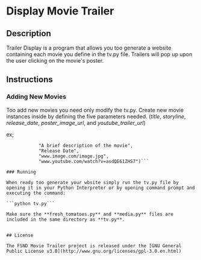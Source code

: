 # Display Movie Trailer

## Description
Trailer Display is a program that allows you too generate a website containing 
each movie you define in the tv.py file. Trailers will pop up upon the user 
clicking on the movie's poster.


## Instructions

### Adding New Movies
Too add new movies you need only modify the tv.py. Create new movie instances inside
by defining the five parameters needed. 
(*title*, *storyline*, *release_date*, *poster_image_url*, and *youtube_trailer_url*)

ex;

```new_movie = media.Movie("Title",
			"A brief description of the movie",
			"Release Date",
			"www.image.com/image.jpg",
			"www.youtube.com/watch?v=asdQE61ZHS7")```

### Running

When ready too generate your wbsite simply run the tv.py file by opening it in your Python Interpreter or by opening command prompt and executing the command: 

```python tv.py```

Make sure the **fresh_tomatoes.py** and **media.py** files are included in the same directory as **tv.py**.


## License

The FSND Movie Trailer project is released under the [GNU General Public License v3.0](http://www.gnu.org/licenses/gpl-3.0.en.html)
